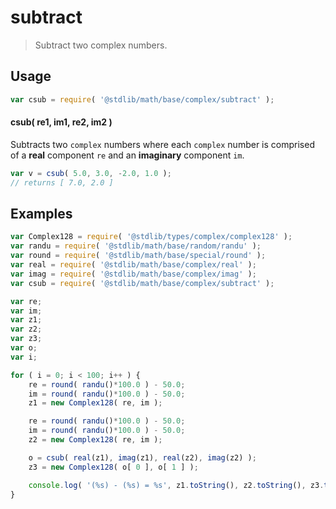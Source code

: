 # subtract

> Subtract two complex numbers.


<section class="intro">

</section>

<!-- /.intro -->


<section class="usage">

## Usage

``` javascript
var csub = require( '@stdlib/math/base/complex/subtract' );
```

#### csub( re1, im1, re2, im2 )

Subtracts two `complex` numbers where each `complex` number is comprised of a __real__ component `re` and an __imaginary__ component `im`.

``` javascript
var v = csub( 5.0, 3.0, -2.0, 1.0 );
// returns [ 7.0, 2.0 ]
```

</section>

<!-- /.usage -->


<section class="examples">

## Examples

``` javascript
var Complex128 = require( '@stdlib/types/complex/complex128' );
var randu = require( '@stdlib/math/base/random/randu' );
var round = require( '@stdlib/math/base/special/round' );
var real = require( '@stdlib/math/base/complex/real' );
var imag = require( '@stdlib/math/base/complex/imag' );
var csub = require( '@stdlib/math/base/complex/subtract' );

var re;
var im;
var z1;
var z2;
var z3;
var o;
var i;

for ( i = 0; i < 100; i++ ) {
    re = round( randu()*100.0 ) - 50.0;
    im = round( randu()*100.0 ) - 50.0;
    z1 = new Complex128( re, im );

    re = round( randu()*100.0 ) - 50.0;
    im = round( randu()*100.0 ) - 50.0;
    z2 = new Complex128( re, im );

    o = csub( real(z1), imag(z1), real(z2), imag(z2) );
    z3 = new Complex128( o[ 0 ], o[ 1 ] );

    console.log( '(%s) - (%s) = %s', z1.toString(), z2.toString(), z3.toString() );
}
```

</section>

<!-- /.examples -->


<section class="links">

</section>

<!-- /.links -->
